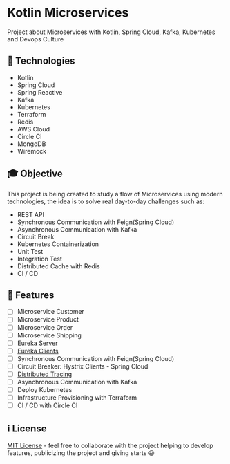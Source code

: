 # Kotlin Microservices

Project about Microservices with Kotlin, Spring Cloud, Kafka, Kubernetes and Devops Culture

## :bookmark_tabs: Technologies

- Kotlin
- Spring Cloud
- Spring Reactive
- Kafka
- Kubernetes
- Terraform
- Redis
- AWS Cloud
- Circle CI
- MongoDB
- Wiremock

## :mortar_board: Objective

This project is being created to study a flow of Microservices using modern technologies, 
the idea is to solve real day-to-day challenges such as: 

- REST API
- Synchronous Communication with Feign(Spring Cloud)
- Asynchronous Communication with Kafka
- Circuit Break
- Kubernetes Containerization 
- Unit Test
- Integration Test
- Distributed Cache with Redis
- CI / CD

## :rocket: Features

- [ ] Microservice Customer
- [ ] Microservice Product
- [ ] Microservice Order
- [ ] Microservice Shipping
- [ ] [Eureka Server](https://dzone.com/articles/microservice-spring-cloud-eureka-server-configurat)
- [ ] [Eureka Clients](https://dzone.com/articles/spring-cloud-amp-spring-bootimplementing-eureka-se)
- [ ] Synchronous Communication with Feign(Spring Cloud)
- [ ] Circuit Breaker: Hystrix Clients - Spring Cloud
- [ ] [Distributed Tracing](https://dzone.com/articles/spring-cloud-amp-spring-bootimplementing-zipkin-se)
- [ ] Asynchronous Communication with Kafka
- [ ] Deploy Kubernetes
- [ ] Infrastructure Provisioning with Terraform
- [ ] CI / CD with Circle CI

## :information_source: License 

[MIT License](https://en.wikipedia.org/wiki/MIT_License) - feel free to collaborate with the project helping to develop features, publicizing the project and giving starts :smiley: 
